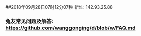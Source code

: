 ##2018年09月28日07时12分07秒 新址: 142.93.25.88
### 兔友常见问题及解答: https://github.com/wanggonging/d/blob/w/FAQ.md
